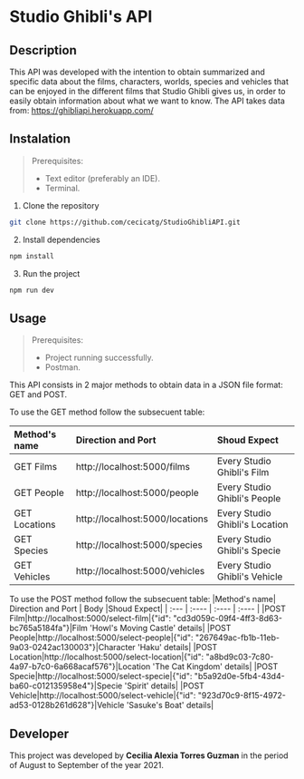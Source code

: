 # Studio Ghibli's API

## Description
This API was developed with the intention to obtain summarized and specific data about the films, characters, worlds, species and vehicles that can be enjoyed in the different films that Studio Ghibli gives us, in order to easily obtain information about what we want to know.
The API takes data from: https://ghibliapi.herokuapp.com/

## Instalation
>Prerequisites: 
> - Text editor (preferably an IDE).
> - Terminal.

1. Clone the repository
```bash
git clone https://github.com/cecicatg/StudioGhibliAPI.git
```
2. Install dependencies
```bash
npm install  
```
3. Run the project
```bash
npm run dev
```

## Usage
>Prerequisites: 
> - Project running successfully.
> - Postman.

This API consists in 2 major methods to obtain data in a JSON file format: GET and POST.

To use the GET method follow the subsecuent table:

|Method's name|  Direction and Port   |  Shoud Expect |
| :---        |    :----              |    :----      |
|GET Films|http://localhost:5000/films|Every Studio Ghibli's Film| 
|GET People|http://localhost:5000/people|Every Studio Ghibli's People|
|GET Locations|http://localhost:5000/locations|Every Studio Ghibli's Location|
|GET Species|http://localhost:5000/species|Every Studio Ghibli's Specie|
|GET Vehicles|http://localhost:5000/vehicles|Every Studio Ghibli's Vehicle|

To use the POST method follow the subsecuent table:
|Method's name|  Direction and Port   | Body      |Shoud Expect|
| :---        |    :----              | :----     |    :----   |
|POST Film|http://localhost:5000/select-film|{"id": "cd3d059c-09f4-4ff3-8d63-bc765a5184fa"}|Film 'Howl's Moving Castle' details| 
|POST People|http://localhost:5000/select-people|{"id": "267649ac-fb1b-11eb-9a03-0242ac130003"}|Character 'Haku' details|
|POST Location|http://localhost:5000/select-location|{"id": "a8bd9c03-7c80-4a97-b7c0-6a668acaf576"}|Location 'The Cat Kingdom' details|
|POST Specie|http://localhost:5000/select-specie|{"id": "b5a92d0e-5fb4-43d4-ba60-c012135958e4"}|Specie 'Spirit' details|
|POST Vehicle|http://localhost:5000/select-vehicle|{"id": "923d70c9-8f15-4972-ad53-0128b261d628"}|Vehicle 'Sasuke's Boat' details|

## Developer
This project was developed by **Cecilia Alexia Torres Guzman** in the period of August to September of the year 2021.